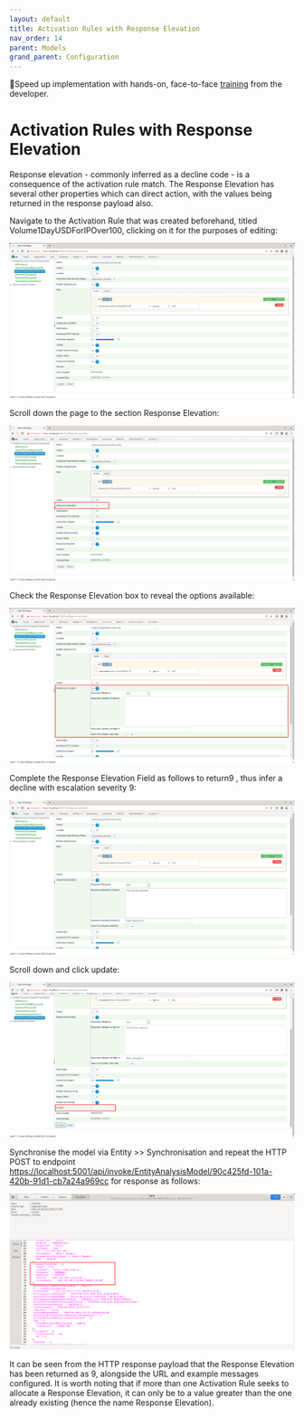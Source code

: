 ```yaml
---
layout: default
title: Activation Rules with Response Elevation
nav_order: 14
parent: Models
grand_parent: Configuration
---
```


🚀Speed up implementation with hands-on, face-to-face [training](https://www.jube.io/training) from the developer.

# Activation Rules with Response Elevation
Response elevation - commonly inferred as a decline code - is a consequence of the activation rule match.  The Response Elevation has several other properties which can direct action, with the values being returned in the response payload also.

Navigate to the Activation Rule that was created beforehand,  titled Volume1DayUSDForIPOver100,  clicking on it for the purposes of editing:

![Image](ExistingActivationRule.png)

Scroll down the page to the section Response Elevation:

![Image](LocationOfResponseElevation.png)

Check the Response Elevation box to reveal the options available:

![Image](ExposedResponseElevation.png)

Complete the Response Elevation Field as follows to return9 , thus infer a decline with escalation severity 9:

![Image](CompletedResponseElevation.png)

Scroll down and click update:

![Image](UpdatedRuleWithResponseElevation.png)

Synchronise the model via Entity >> Synchronisation and repeat the HTTP POST to endpoint [https://localhost:5001/api/invoke/EntityAnalysisModel/90c425fd-101a-420b-91d1-cb7a24a969cc](https://localhost:5001/api/invoke/EntityAnalysisModel/90c425fd-101a-420b-91d1-cb7a24a969cc) for response as follows:

![Image](ResponseElevationInResponsePayload.png)

It can be seen from the HTTP response payload that the Response Elevation has been returned as 9, alongside the URL and example messages configured. It is worth noting that if more than one Activation Rule seeks to allocate a Response Elevation,  it can only be to a value greater than the one already existing (hence the name Response Elevation).